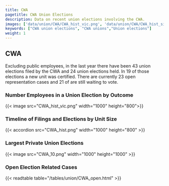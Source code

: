 ```yaml
---
title: CWA
pagetitle: CWA Union Elections
description: Data on recent union elections involving the CWA.
images: ['data/union/CWA/CWA_hist_vic.png', 'data/union/CWA/CWA_hist_size.png', 'data/union/CWA/CWA_10.png']
keywords: ["CWA union elections", "CWA unions","Union elections"]
weight: 1
---
```

##  CWA

Excluding public employees, in the last year there have been 43 union elections filed by the CWA and 24 union elections held. In 19 of those elections a new unit was certified. There are currently 23 open representation cases and 21 of are still waiting to vote.

### Number Employees in a Union Election by Outcome
{{< image src="CWA_hist_vic.png" width="1000" height="800">}}

### Timeline of Filings and Elections by Unit Size
{{< accordion src="CWA_hist.png" width="1000" height="800" >}}

### Largest Private Union Elections
{{< image src="CWA_10.png" width="1000" height="1000"  >}}

### Open Election Related Cases
{{< readtable table="/tables/union/CWA_open.html" >}}

